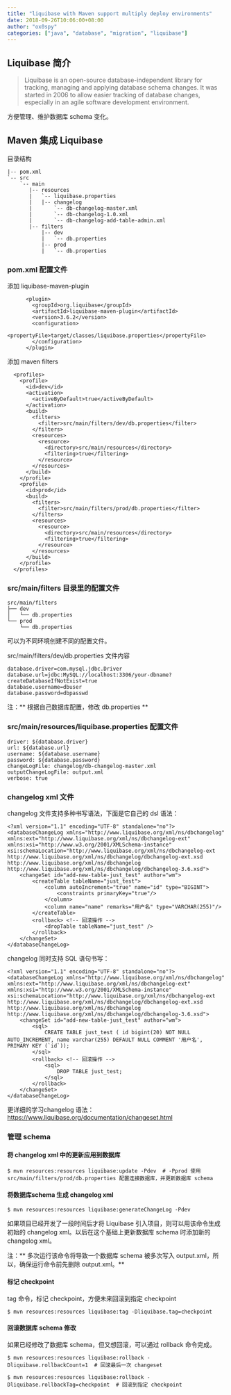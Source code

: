 ```yaml
---
title: "liquibase with Maven support multiply deploy environments"
date: 2018-09-26T10:06:00+08:00
author: "ox0spy"
categories: ["java", "database", "migration", "liquibase"]
---
```


## Liquibase 简介

> Liquibase is an open-source database-independent library for tracking, managing and applying database schema changes. It was started in 2006 to allow easier tracking of database changes, especially in an agile software development environment.

方便管理、维护数据库 schema 变化。

## Maven 集成 Liquibase

目录结构

```
|-- pom.xml
`-- src
    `-- main
       |-- resources
       |   `-- liquibase.properties
       |   |-- changelog
       |       `-- db-changelog-master.xml
       |       `-- db-changelog-1.0.xml
       |       `-- db-changelog-add-table-admin.xml
       |-- filters
           |-- dev
           |   `-- db.properties
           |-- prod
           |   `-- db.properties
```

### pom.xml 配置文件

添加 liquibase-maven-plugin

```
      <plugin>
        <groupId>org.liquibase</groupId>
        <artifactId>liquibase-maven-plugin</artifactId>
        <version>3.6.2</version>
        <configuration>
          <propertyFile>target/classes/liquibase.properties</propertyFile>
        </configuration>
      </plugin>
```

添加 maven filters

```
  <profiles>
    <profile>
      <id>dev</id>
      <activation>
        <activeByDefault>true</activeByDefault>
      </activation>
      <build>
        <filters>
          <filter>src/main/filters/dev/db.properties</filter>
        </filters>
        <resources>
          <resource>
            <directory>src/main/resources</directory>
            <filtering>true</filtering>
          </resource>
        </resources>
      </build>
    </profile>
    <profile>
      <id>prod</id>
      <build>
        <filters>
          <filter>src/main/filters/prod/db.properties</filter>
        </filters>
        <resources>
          <resource>
            <directory>src/main/resources</directory>
            <filtering>true</filtering>
          </resource>
        </resources>
      </build>
    </profile>
  </profiles>

```

### src/main/filters 目录里的配置文件

```
src/main/filters
├── dev
│   └── db.properties
└── prod
    └── db.properties
```

可以为不同环境创建不同的配置文件。

src/main/filters/dev/db.properties 文件内容

```
database.driver=com.mysql.jdbc.Driver
database.url=jdbc:MySQL://localhost:3306/your-dbname?createDatabaseIfNotExist=true
database.username=dbuser
database.password=dbpasswd
```

注：** 根据自己数据库配置，修改 db.properties **

### src/main/resources/liquibase.properties 配置文件

```
driver: ${database.driver}
url: ${database.url}
username: ${database.username}
password: ${database.password}
changeLogFile: changelog/db-changelog-master.xml
outputChangeLogFile: output.xml
verbose: true
```

### changelog xml 文件

changelog 文件支持多种书写语法，下面是它自己的 dsl 语法：

```
<?xml version="1.1" encoding="UTF-8" standalone="no"?>
<databaseChangeLog xmlns="http://www.liquibase.org/xml/ns/dbchangelog" xmlns:ext="http://www.liquibase.org/xml/ns/dbchangelog-ext" xmlns:xsi="http://www.w3.org/2001/XMLSchema-instance" xsi:schemaLocation="http://www.liquibase.org/xml/ns/dbchangelog-ext http://www.liquibase.org/xml/ns/dbchangelog/dbchangelog-ext.xsd http://www.liquibase.org/xml/ns/dbchangelog http://www.liquibase.org/xml/ns/dbchangelog/dbchangelog-3.6.xsd">
    <changeSet id="add-new-table-just_test" author="wm">
        <createTable tableName="just_test">
            <column autoIncrement="true" name="id" type="BIGINT">
                <constraints primaryKey="true"/>
            </column>
            <column name="name" remarks="用户名" type="VARCHAR(255)"/>
        </createTable>
        <rollback> <!-- 回滚操作 -->
            <dropTable tableName="just_test" />
        </rollback>
    </changeSet>
</databaseChangeLog>
```

changelog 同时支持 SQL 语句书写：

```
<?xml version="1.1" encoding="UTF-8" standalone="no"?>
<databaseChangeLog xmlns="http://www.liquibase.org/xml/ns/dbchangelog" xmlns:ext="http://www.liquibase.org/xml/ns/dbchangelog-ext" xmlns:xsi="http://www.w3.org/2001/XMLSchema-instance" xsi:schemaLocation="http://www.liquibase.org/xml/ns/dbchangelog-ext http://www.liquibase.org/xml/ns/dbchangelog/dbchangelog-ext.xsd http://www.liquibase.org/xml/ns/dbchangelog http://www.liquibase.org/xml/ns/dbchangelog/dbchangelog-3.6.xsd">
    <changeSet id="add-new-table-just_test" author="wm">
        <sql>
            CREATE TABLE just_test ( id bigint(20) NOT NULL AUTO_INCREMENT, name varchar(255) DEFAULT NULL COMMENT '用户名', PRIMARY KEY (`id`));
        </sql>
        <rollback> <!-- 回滚操作 -->
            <sql>
                DROP TABLE just_test;
            </sql>
        </rollback>
    </changeSet>
</databaseChangeLog>
```

更详细的学习changelog 语法：<https://www.liquibase.org/documentation/changeset.html>


### 管理 schema

#### 将 changelog xml 中的更新应用到数据库

```
$ mvn resources:resources liquibase:update -Pdev  # -Pprod 使用 src/main/filters/prod/db.properties 配置连接数据库，并更新数据库 schema
```

#### 将数据库schema 生成 changelog xml

```
$ mvn resources:resources liquibase:generateChangeLog -Pdev
```

如果项目已经开发了一段时间后才将 Liquibase 引入项目，则可以用该命令生成初始的 changelog xml。以后在这个基础上更新数据库 schema 时添加新的 changelog xml。

注：** 多次运行该命令将导致一个数据库 schema 被多次写入 output.xml，所以，确保运行命令前先删除 output.xml。**

#### 标记 checkpoint

tag 命令，标记 checkpoint，方便未来回滚到指定 checkpoint

```
$ mvn resources:resources liquibase:tag -Dliquibase.tag=checkpoint
```

#### 回滚数据库 schema 修改

如果已经修改了数据库 schema，但又想回滚，可以通过 rollback 命令完成。

```
$ mvn resources:resources liquibase:rollback -Dliquibase.rollbackCount=1  # 回滚最后一次 changeset

$ mvn resources:resources liquibase:rollback -Dliquibase.rollbackTag=checkpoint  # 回滚到指定 checkpoint
```
